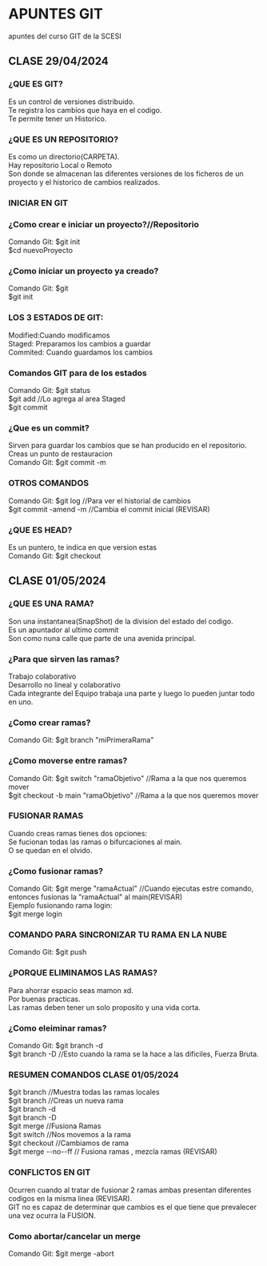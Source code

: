 # APUNTES GIT
apuntes del curso GIT de la SCESI
## CLASE 29/04/2024
### ¿QUE ES GIT?
Es un control de versiones distribuido.  
Te registra los cambios que haya en el codigo.  
Te permite tener un Historico.  
### ¿QUE ES UN REPOSITORIO?
Es como un directorio(CARPETA).  
Hay repositorio Local o Remoto  
Son donde se almacenan las diferentes versiones de los ficheros de un proyecto y el historico de cambios realizados.  
### INICIAR EN GIT  
### ¿Como crear e iniciar un proyecto?//Repositorio  
Comando Git: $git init <nuevoProyecto>    
              $cd nuevoProyecto  
### ¿Como iniciar un proyecto ya creado?  
Comando Git: $git <directorio del proyecto>    
              $git init 
### LOS 3 ESTADOS DE GIT:  
Modified:Cuando modificamos  
Staged: Preparamos los cambios a guardar  
Commited: Cuando guardamos los cambios  
### Comandos GIT para de los estados  
Comando Git: $git status  
              $git add <archivo modificado> //Lo agrega al area Staged  
              $git commit  
### ¿Que es un commit?
Sirven para guardar los cambios que se han producido en el repositorio.  Creas un punto de restauracion  
Comando Git: $git commit -m <Comentarios del cambio hechos en el fichero>  
### OTROS COMANDOS  
Comando Git: $git log //Para ver el historial de cambios  
              $git commit -amend -m <Comentarios> //Cambia el commit inicial (REVISAR)  
### ¿QUE ES HEAD?  
Es un puntero, te indica en que version estas  
Comando Git: $git checkout <ID de la anteriro version>  

  
## CLASE 01/05/2024  
### ¿QUE ES UNA RAMA?  
Son una instantanea(SnapShot) de la division del estado del codigo.  
Es un apuntador al ultimo commit  
Son como nuna calle que parte de una avenida principal.  
### ¿Para que sirven las ramas?  
Trabajo colaborativo  
Desarrollo no lineal y colaborativo  
Cada integrante del Equipo trabaja una parte y luego lo pueden juntar todo en uno.  
### ¿Como crear ramas?
Comando Git: $git branch "miPrimeraRama"
### ¿Como moverse entre ramas?
Comando Git: $git switch "ramaObjetivo" //Rama a la que nos queremos mover  
             $git checkout -b main "ramaObjetivo" //Rama a la que nos queremos mover  
### FUSIONAR RAMAS
Cuando creas ramas tienes dos opciones:  
Se fucionan todas las ramas o bifurcaciones al main.  
O se quedan en el olvido.  
### ¿Como fusionar ramas?
Comando Git: $git merge "ramaActual" //Cuando ejecutas estre comando, entonces fusionas la "ramaActual" al main(REVISAR)  
Ejemplo fusionando rama login:  
  $git merge login  
### COMANDO PARA SINCRONIZAR TU RAMA EN LA NUBE
Comando Git: $git push  
### ¿PORQUE ELIMINAMOS LAS RAMAS?
Para ahorrar espacio seas mamon xd.  
Por buenas practicas.  
Las ramas deben tener un solo proposito y una vida corta.  
### ¿Como eleiminar ramas?
Comando Git: $git branch -d <ramaEliminar>  
              $git branch -D <ramaEliminar> //Esto cuando la rama se la hace a las dificiles, Fuerza Bruta.  
### RESUMEN COMANDOS CLASE 01/05/2024  
$git branch //Muestra todas las ramas locales  
$git branch <NuevaRama> //Creas un nueva rama  
$git branch -d  <ramaEliminar>  
$git branch -D  <ramaEliminar>  
$git merge <nombreRama> //Fusiona Ramas  
$git switch <nombreRama> //Nos movemos a la rama  
$git checkout <nombreRama> //Cambiamos de rama  
$git merge <nombreRama> --no--ff // Fusiona ramas , mezcla ramas (REVISAR)   
### CONFLICTOS EN GIT  
Ocurren cuando al tratar de fusionar 2 ramas ambas presentan diferentes codigos en la misma linea (REVISAR).  
GIT  no es capaz de determinar que cambios es el que tiene que prevalecer una vez ocurra la FUSION.  
### Como abortar/cancelar un merge  
Comando Git: $git merge -abort  
